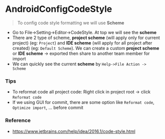 # AndroidConfigCodeStyle

> To config code style formatting we will use **Scheme**

- Go to File->Setting->Editor->CodeStyle. At top we will see the **scheme**
- There are 2 type of scheme, **project scheme** (will apply only for current project) (eg: `Project`) and **IDE scheme**
(will apply for all project after created) (eg: `Default Scheme`). We can create a custom **project scheme** or **IDE scheme**
-> exported then share to another team member for import
- We can quickly see the current **scheme** by `Help->File Action -> Scheme`

### Tips
- To reformat code all project code: Right click in project root -> click `Reformat code`
- If we using GUI for commit, there are some option like `Reformat code`, `Optimize import`, ... before commit

### Reference
- https://www.jetbrains.com/help/idea/2016.1/code-style.html